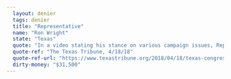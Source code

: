```yaml
---
  layout: denier
  tags: denier
  title: "Representative"
  name: "Ron Wright"
  state: "Texas"
  quote: "In a video stating his stance on various campaign issues, Rep. Wright said: \"I think we have to strike a balance, and that's what [Rep.] Joe [Barton] tried to do ... When I graduated from high school, they were predicting another ice age. Well, that didn't happen ... We can have both. We can have clean water and clean air, and robust industry.\""
  quote-ref: "The Texas Tribune, 4/18/18"
  quote-ref-url: "https://www.texastribune.org/2018/04/18/texas-congress-district-2018-election-jake-ellzey-ron-wright/"
  dirty-money: "$31,500"
---
```

